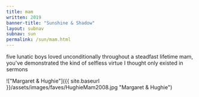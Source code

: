 ```yaml
---
title: mam
written: 2019
banner-title: "Sunshine & Shadow" 
layout: subnav
subnav: sun
permalink: /sun/mam.html
---
```


<div class="poem">
five lunatic boys  
loved unconditionally  
throughout a steadfast lifetime  
mam, you've demonstrated  
the kind of selfless virtue  
I thought only existed  
in sermons
</div>

!["Margaret & Hughie"]({{ site.baseurl }}/assets/images/faves/HughieMam2008.jpg "Margaret & Hughie")
